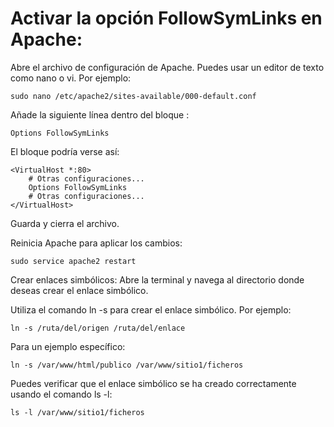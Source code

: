 # Activar la opción FollowSymLinks en Apache:
Abre el archivo de configuración de Apache. Puedes usar un editor de texto como nano o vi. Por ejemplo:

```
sudo nano /etc/apache2/sites-available/000-default.conf
```
Añade la siguiente línea dentro del bloque <VirtualHost>:

```
Options FollowSymLinks
```

El bloque podría verse así:

```
<VirtualHost *:80>
    # Otras configuraciones...
    Options FollowSymLinks
    # Otras configuraciones...
</VirtualHost>
```

Guarda y cierra el archivo.

Reinicia Apache para aplicar los cambios:

```
sudo service apache2 restart
```

Crear enlaces simbólicos:
Abre la terminal y navega al directorio donde deseas crear el enlace simbólico.

Utiliza el comando ln -s para crear el enlace simbólico. Por ejemplo:

```
ln -s /ruta/del/origen /ruta/del/enlace
```

Para un ejemplo específico:

```
ln -s /var/www/html/publico /var/www/sitio1/ficheros
```

Puedes verificar que el enlace simbólico se ha creado correctamente usando el comando ls -l:

```
ls -l /var/www/sitio1/ficheros
```
